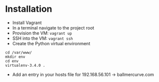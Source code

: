 # Installation
* Install Vagrant
* In a terminal navigate to the project root
* Provision the VM: `vagrant up`
* SSH into the VM: `vagrant ssh`
* Create the Python virtual environment

```
cd /var/www/
mkdir env
cd env
virtualenv-3.4.0 .
```

* Add an entry in your hosts file for 192.168.56.101 -> ballmercurve.com
